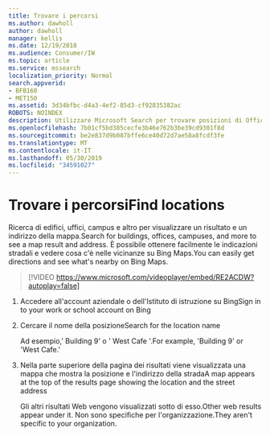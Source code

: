 ```yaml
---
title: Trovare i percorsi
ms.author: dawholl
author: dawholl
manager: kellis
ms.date: 12/19/2018
ms.audience: Consumer/IW
ms.topic: article
ms.service: mssearch
localization_priority: Normal
search.appverid:
- BFB160
- MET150
ms.assetid: 3d34bfbc-d4a3-4ef2-85d3-cf92835382ac
ROBOTS: NOINDEX
description: Utilizzare Microsoft Search per trovare posizioni di Office, Building e altre aree di lavoro, ottenere indicazioni stradali e altro ancora.
ms.openlocfilehash: 7b01cf5bd385cecfe3b46e762b3be39cd9301f8d
ms.sourcegitcommit: be2e837d9b087bffe6ce40d72d7ae58a8fcdf3fe
ms.translationtype: MT
ms.contentlocale: it-IT
ms.lasthandoff: 05/30/2019
ms.locfileid: "34591027"
---
```

# <a name="find-locations"></a><span data-ttu-id="c815c-103">Trovare i percorsi</span><span class="sxs-lookup"><span data-stu-id="c815c-103">Find locations</span></span>

<span data-ttu-id="c815c-104">Ricerca di edifici, uffici, campus e altro per visualizzare un risultato e un indirizzo della mappa.</span><span class="sxs-lookup"><span data-stu-id="c815c-104">Search for buildings, offices, campuses, and more to see a map result and address.</span></span> <span data-ttu-id="c815c-105">È possibile ottenere facilmente le indicazioni stradali e vedere cosa c'è nelle vicinanze su Bing Maps.</span><span class="sxs-lookup"><span data-stu-id="c815c-105">You can easily get directions and see what's nearby on Bing Maps.</span></span>

> [!VIDEO https://www.microsoft.com/videoplayer/embed/RE2ACDW?autoplay=false]
  
1. <span data-ttu-id="c815c-106">Accedere all'account aziendale o dell'Istituto di istruzione su Bing</span><span class="sxs-lookup"><span data-stu-id="c815c-106">Sign in to your work or school account on Bing</span></span>
    
2. <span data-ttu-id="c815c-107">Cercare il nome della posizione</span><span class="sxs-lookup"><span data-stu-id="c815c-107">Search for the location name</span></span>
    
    <span data-ttu-id="c815c-108">Ad esempio,' Building 9' o ' West Cafe '.</span><span class="sxs-lookup"><span data-stu-id="c815c-108">For example, 'Building 9' or 'West Cafe.'</span></span>
    
3. <span data-ttu-id="c815c-109">Nella parte superiore della pagina dei risultati viene visualizzata una mappa che mostra la posizione e l'indirizzo della strada</span><span class="sxs-lookup"><span data-stu-id="c815c-109">A map appears at the top of the results page showing the location and the street address</span></span>
    
    <span data-ttu-id="c815c-110">Gli altri risultati Web vengono visualizzati sotto di esso.</span><span class="sxs-lookup"><span data-stu-id="c815c-110">Other web results appear under it.</span></span> <span data-ttu-id="c815c-111">Non sono specifiche per l'organizzazione.</span><span class="sxs-lookup"><span data-stu-id="c815c-111">They aren't specific to your organization.</span></span>

  

